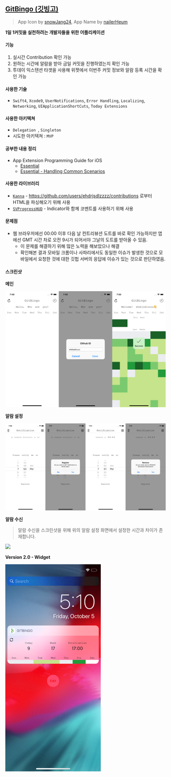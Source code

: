 ## [GitBingo (깃빙고)](https://itunes.apple.com/kr/app/gitbingo/id1435428800?l=en&mt=8)

> App Icon by [snowJang24](https://github.com/snowjang24), App Name by [nailerHeum](https://github.com/nailerHeum)

**1일 1커밋을 실천하려는 개발자들을 위한 어플리케이션**

#### 기능

1. 실시간 Contribution 확인 가능
2. 원하는 시간에 알람을 받아 금일 커밋을 진행하였는지 확인 가능
3. 투데이 익스텐션 타겟을 사용해 위젯에서 이번주 커밋 정보와 알람 등록 시간을 확인 가능

#### 사용한 기술

- `Swift4`, `Xcode9`, `UserNotifications`, `Error Handling`, `Localizing`, `Networking`, `UIApplicationShortCuts`, `Today Extensions`

#### 사용한 아키텍쳐

- `Delegation `, `Singleton`
- 시도한 아키텍쳐 : `MVP`

#### 공부한 내용 정리

- App Extension Programming Guide for iOS
  - [Essential](https://ehdrjsdlzzzz.github.io/2018/10/03/App-Extension-Programming-Guide-1/)
  - [Essential - Handling Common Scenarios](https://ehdrjsdlzzzz.github.io/2018/10/09/App-Extension-Programming-Guide-2/)

#### 사용한 라이브러리

- [`Kanna`](https://github.com/tid-kijyun/Kanna) - https://github.com/users/ehdrjsdlzzzz/contributions 로부터 HTML을 파싱해오기 위해 사용
- [`SVProgressHUD`](https://github.com/SVProgressHUD/SVProgressHUD) - Indicator와 함께 코멘트를 사용하기 위해 사용

#### 문제점

- 웹 브라우저에선 00:00 이후 다음 날 컨트리뷰션 도트를 바로 확인 가능하지만 앱에선 GMT 시간 차로 오전 9시가 되어서야 그날의 도트를 받아올 수 있음.
  - 이 문제를 해결하기 위해 많은 노력을 해보았으나 해결 
  - 확인해본 결과 모바일 크롬이나 사파리에서도 동일한 이슈가 발생한 것으로 모바일에서 요청한 것에 대한 깃헙 서버의 응답에 이슈가 있는 것으로 판단하였음.

#### 스크린샷

**메인**

<img src="./images/Main.png">

**알람 설정**

<img src="./images/Notification.png">

**알람 수신**

> 알람 수신을 스크린샷을 위해 위의 알람 설정 화면에서 설정한 시간과 차이가 존재합니다. 

<img src="./images/NotificationAlert.png" width="450">

**Version 2.0 - Widget** 

<img src="./images/Widget.png" width="300">
